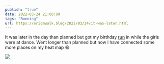 ```yaml
---
publish: "true"
date: 2022-03-24 21:00:00
tags: "Running"
url: https://ericmwalk.blog/2022/03/24/it-was-later.html
---
```


It was later in the day than planned but got my birthday [run](http://www.strava.com/activities/6877742259) in while the girls were at dance. Went longer than planned but now I have connected some more places on my heat map 😆

![](https://ericmwalk.blog/uploads/2022/fd78d9c370.jpg)